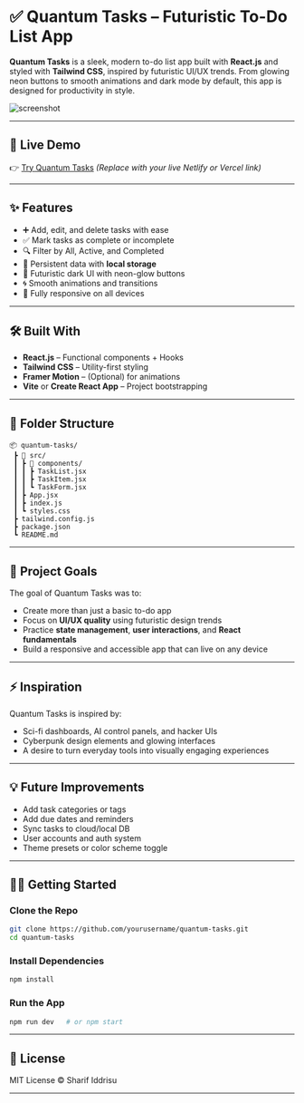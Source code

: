 
# ✅ Quantum Tasks – Futuristic To-Do List App

**Quantum Tasks** is a sleek, modern to-do list app built with **React.js** and styled with **Tailwind CSS**, inspired by futuristic UI/UX trends. From glowing neon buttons to smooth animations and dark mode by default, this app is designed for productivity in style.

![screenshot](./preview.png) <!-- Replace with an actual screenshot or GIF of the app -->

---

## 🚀 Live Demo

👉 [Try Quantum Tasks](https://quantum-tasks.netlify.app)
*(Replace with your live Netlify or Vercel link)*

---

## ✨ Features

* ➕ Add, edit, and delete tasks with ease
* ✅ Mark tasks as complete or incomplete
* 🔍 Filter by All, Active, and Completed
* 💾 Persistent data with **local storage**
* 🎨 Futuristic dark UI with neon-glow buttons
* 🌀 Smooth animations and transitions
* 📱 Fully responsive on all devices

---

## 🛠️ Built With

* **React.js** – Functional components + Hooks
* **Tailwind CSS** – Utility-first styling
* **Framer Motion** – (Optional) for animations
* **Vite** or **Create React App** – Project bootstrapping

---

## 📁 Folder Structure

```
📦 quantum-tasks/
 ┣ 📂 src/
 ┃ ┣ 📂 components/
 ┃ ┃ ┣ TaskList.jsx
 ┃ ┃ ┣ TaskItem.jsx
 ┃ ┃ ┗ TaskForm.jsx
 ┃ ┣ App.jsx
 ┃ ┣ index.js
 ┃ ┗ styles.css
 ┣ tailwind.config.js
 ┣ package.json
 ┗ README.md
```

---

## 🧠 Project Goals

The goal of Quantum Tasks was to:

* Create more than just a basic to-do app
* Focus on **UI/UX quality** using futuristic design trends
* Practice **state management**, **user interactions**, and **React fundamentals**
* Build a responsive and accessible app that can live on any device

---

## ⚡ Inspiration

Quantum Tasks is inspired by:

* Sci-fi dashboards, AI control panels, and hacker UIs
* Cyberpunk design elements and glowing interfaces
* A desire to turn everyday tools into visually engaging experiences

---

## 💡 Future Improvements

* Add task categories or tags
* Add due dates and reminders
* Sync tasks to cloud/local DB
* User accounts and auth system
* Theme presets or color scheme toggle

---

## 🧑‍💻 Getting Started

### Clone the Repo

```bash
git clone https://github.com/yourusername/quantum-tasks.git
cd quantum-tasks
```

### Install Dependencies

```bash
npm install
```

### Run the App

```bash
npm run dev   # or npm start
```

---

## 📄 License

MIT License © Sharif Iddrisu

---


